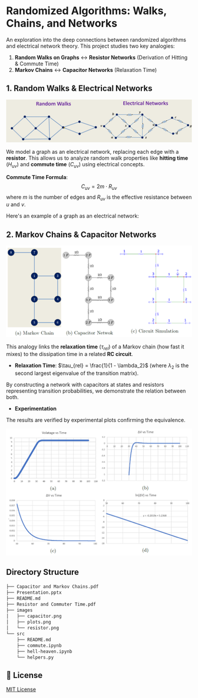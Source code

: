 # Randomized Algorithms: Walks, Chains, and Networks

An exploration into the deep connections between randomized algorithms and electrical network theory. This project studies two key analogies:
1.  **Random Walks on Graphs** ↔ **Resistor Networks** (Derivation of Hitting & Commute Time)
2.  **Markov Chains** ↔ **Capacitor Networks** (Relaxation Time)


## 1. Random Walks & Electrical Networks

<img src="images/resistor.png" width="800"/>

We model a graph as an electrical network, replacing each edge with a **resistor**. This allows us to analyze random walk properties like **hitting time** ($H_{uv}$) and **commute time** ($C_{uv}$) using electrical concepts.

**Commute Time Formula**:
$$ C_{uv} = 2m \cdot R_{uv} $$
where $m$ is the number of edges and $R_{uv}$ is the effective resistance between $u$ and $v$.

Here's an example of a graph as an electrical network:

## 2. Markov Chains & Capacitor Networks

<img src="images/capacitor.png" width="800"/>

This analogy links the **relaxation time** ($\tau_{rel}$) of a Markov chain (how fast it mixes) to the dissipation time in a related **RC circuit**.

* **Relaxation Time**: $\tau_{rel} = \frac{1}{1 - \lambda_2}$ (where $\lambda_2$ is the second largest eigenvalue of the transition matrix).

By constructing a network with capacitors at states and resistors representing transition probabilities, we demonstrate the relation between both.

* **Experimentation**

The results are verified by experimental plots confirming the equivalence.

<img src="images/plots.png" width="800"/>

## Directory Structure

```
├── Capacitor and Markov Chains.pdf
├── Presentation.pptx
├── README.md
├── Resistor and Commuter Time.pdf
├── images
│   ├── capacitor.png
│   ├── plots.png
│   └── resistor.png
└── src
    ├── README.md
    ├── commute.ipynb
    ├── hell-heaven.ipynb
    └── helpers.py
```

## 📄 License

[MIT License](LICENSE)